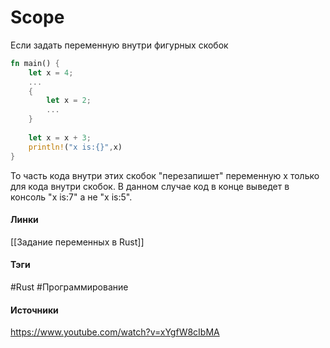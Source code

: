 # Scope
Если задать переменную внутри фигурных скобок
``` rust
fn main() {
	let x = 4;
	...
	{
		let x = 2;
		...
	}
	
	let x = x + 3;
	println!("x is:{}",x)
}
```
То часть кода внутри этих скобок "перезапишет" переменную x только для кода внутри скобок. В данном случае код в конце выведет в консоль "x is:7" а не "x is:5".

#### Линки
 [[Задание переменных в Rust]]
#### Тэги
 #Rust 
 #Программирование 
#### Источники
 https://www.youtube.com/watch?v=xYgfW8cIbMA